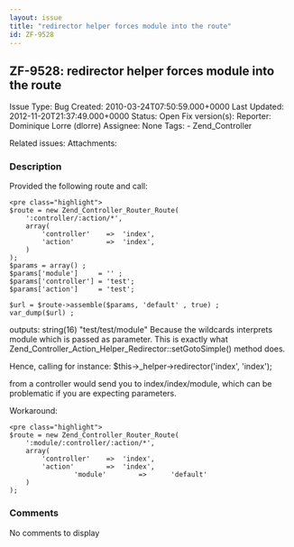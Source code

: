 ```yaml
---
layout: issue
title: "redirector helper forces module into the route"
id: ZF-9528
---
```


ZF-9528: redirector helper forces module into the route
-------------------------------------------------------

 Issue Type: Bug Created: 2010-03-24T07:50:59.000+0000 Last Updated: 2012-11-20T21:37:49.000+0000 Status: Open Fix version(s): 
 Reporter:  Dominique Lorre (dlorre)  Assignee:  None  Tags: - Zend\_Controller
 
 Related issues: 
 Attachments: 
### Description

Provided the following route and call:

 
    <pre class="highlight">
    $route = new Zend_Controller_Router_Route(
        ':controller/:action/*',
        array(
            'controller'    =>  'index',
            'action'        =>  'index',
        )
    );
    $params = array() ;
    $params['module']     = '' ;
    $params['controller'] = 'test';
    $params['action']     = 'test';
    
    $url = $route->assemble($params, 'default' , true) ;
    var_dump($url) ;


outputs: string(16) "test/test/module" Because the wildcards interprets module which is passed as parameter. This is exactly what Zend\_Controller\_Action\_Helper\_Redirector::setGotoSimple() method does.

Hence, calling for instance: $this->\_helper->redirector('index', 'index');

from a controller would send you to index/index/module, which can be problematic if you are expecting parameters.

Workaround:

 
    <pre class="highlight">
    $route = new Zend_Controller_Router_Route(
        ':module/:controller/:action/*',
        array(
            'controller'    =>  'index',
            'action'        =>  'index',
                    'module'        =>      'default'
        )
    );


 

 

### Comments

No comments to display